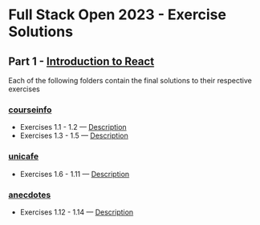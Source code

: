 # Full Stack Open 2023 - Exercise Solutions

## Part 1 - [Introduction to React](https://fullstackopen.com/en/part1)

Each of the following folders contain the final solutions to their respective exercises

### [courseinfo](https://github.com/Qildeli/fullStackOpenCourse/tree/main/part1/courseinfo)
* Exercises 1.1 - 1.2 — [Description](https://fullstackopen.com/en/part1/introduction_to_react#exercises-1-1-1-2)
* Exercises 1.3 - 1.5 — [Description](https://fullstackopen.com/en/part1/javascript#exercises-1-3-1-5)

### [unicafe](https://github.com/Qildeli/fullStackOpenCourse/tree/main/part1/unicafe)
* Exercises 1.6 - 1.11 — [Description](https://fullstackopen.com/en/part1/a_more_complex_state_debugging_react_apps#exercises-1-6-1-14)

### [anecdotes](https://github.com/Qildeli/fullStackOpenCourse/tree/main/part1/anecdotes)
* Exercises 1.12 - 1.14 — [Description](https://fullstackopen.com/en/part1/a_more_complex_state_debugging_react_apps#exercises-1-6-1-14)
